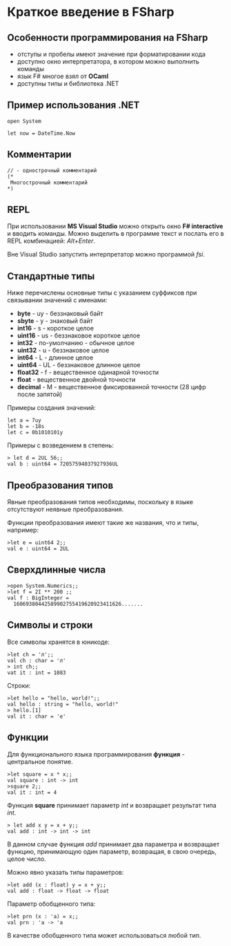 # Краткое введение в FSharp


## Особенности программирования на FSharp

 - отступы и пробелы имеют значение при форматировании кода
 - доступно окно интерпретатора, в котором можно выполнить команды
 - язык F# многое взял от **OCaml**
 - доступны типы и библиотека .NET


## Пример использования .NET

```F#
open System

let now = DateTime.Now
```

## Комментарии

```F#
// - однострочный комментарий
(*
 Многострочный комментарий
*)
```

## REPL

При использовании **MS Visual Studio** можно открыть окно **F# interactive** и вводить команды. Можно выделить в программе текст и послать его в REPL комбинацией: *Alt+Enter*.

Вне Visual Studio запустить интерпретатор можно программой *fsi*.

## Стандартные типы

Ниже перечислены основные типы с указанием суффиксов при связывании значений с именами:

- **byte** - uy - беззнаковый байт
- **sbyte** - y - знаковый байт
- **int16** - s - короткое целое
- **uint16** - us - беззнаковое короткое целое
- **int32** - по-умолчанию - обычное целое
- **uint32** - u - беззнаковое целое
- **int64** - L - длинное целое
- **uint64** - UL -  беззнаковое длинное целое
- **float32** - f - вещественное одинарной точности
- **float** - вещественное двойной точности
- **decimal** - M - вещественное фиксированной точности (28 цифр после запятой)

Примеры создания значений:

```F#
let a = 7uy
let b = -18s
let c = 0b1010101y
```

Примеры с возведением в степень:

```F#
> let d = 2UL 56;;
val b : uint64 = 72057594037927936UL
```

## Преобразования типов

Явные преобразования типов необходимы, поскольку в языке отсутствуют неявные преобразования. 

Функции преобразования имеют такие же названия, что и типы, например:

```F#
>let e = uint64 2;;
val e : uint64 = 2UL
```

## Сверхдлинные числа

```F#
>open System.Numerics;;
>let f = 2I ** 200 ;;
val f : BigInteger = 
  16069380442589902755419620923411626.......
```

## Символы и строки

Все символы хранятся в юникоде:

```F#
>let ch = 'л';;
val ch : char = 'л'
> int ch;;
vat it : int = 1083
```

Строки:

```F#
>let hello = "hello, world!";;
val hello : string = "hello, world!"
> hello.[1]
val it : char = 'e'
```

## Функции

Для функционального языка программирования **функция** - центральное понятие.

```F#
>let square = x * x;;
val square : int -> int
>square 2;;
val it : int = 4
```

Функция **square** принимает параметр *int* и возвращает результат типа *int*.

```F#
> let add x y = x + y;;
val add : int -> int -> int
```

В данном случае функция *add* принимает два параметра и возвращает функцию, принимающую один параметр, возвращая, в свою очередь, целое число. 

Можно явно указать типы параметров:

```F#
>let add (x : float) y = x + y;;
val add : float -> float -> float
```

Параметр обобщенного типа:

```F#
>let prn (x : 'a) = x;;
val prn : 'a -> 'a
```

В качестве обобщенного типа может использоваться любой тип. 

















 
